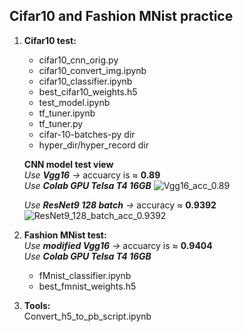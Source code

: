 ## Cifar10 and Fashion MNist practice ##

1. **Cifar10 test:**  
   * cifar10_cnn_orig.py  
   * cifar10_convert_img.ipynb  
   * cifar10_classifier.ipynb  
   * best_cifar10_weights.h5  
   * test_model.ipynb  
   * tf_tuner.ipynb  
   * tf_tuner.py  
   * cifar-10-batches-py dir  
   * hyper_dir/hyper_record dir
   
   **CNN model test view**  
   *Use **Vgg16** ->* accuarcy is ≈ **0.89**  
   *Use **Colab GPU Telsa T4 16GB***
   ![Vgg16_acc_0.89](https://github.com/tonyhsu32/Cifar10_FMnist_CNN_model_test/blob/main/Vgg16_acc_0.89_fig.png)  
   
   *Use **ResNet9 128 batch** ->* accuracy ≈ **0.9392**  
   ![ResNet9_128_batch_acc_0.9392](https://github.com/tonyhsu32/Cifar10_FMnist_CNN_model_test/blob/main/ResNet9_128_batch_acc_0.9392_fig.png)
   
2. **Fashion MNist test:**  
   *Use **modified Vgg16** ->* accuarcy is ≈ **0.9404**  
   *Use **Colab GPU Telsa T4 16GB***
   * fMnist_classifier.ipynb  
   * best_fmnist_weights.h5  
 
3. **Tools:**  
   Convert_h5_to_pb_script.ipynb
